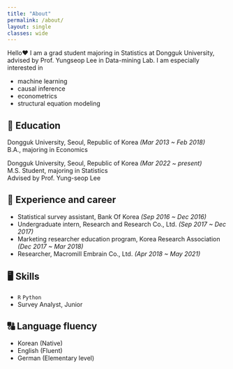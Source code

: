 ```yaml
---
title: "About"
permalink: /about/
layout: single
classes: wide
---
```


Hello❤️ I am a grad student majoring in Statistics at Dongguk University,  
advised by Prof. Yungseop Lee in Data-mining Lab. I am especially interested in
- machine learning
- causal inference
- econometrics
- structural equation modeling

## 🏫 Education
Dongguk University, Seoul, Republic of Korea *(Mar 2013 ~ Feb 2018)*  
B.A., majoring in Economics  
  
Dongguk University, Seoul, Republic of Korea *(Mar 2022 ~ present)*  
M.S. Student, majoring in Statistics  
Advised by Prof. Yung-seop Lee
  

## 🏢 Experience and career
- Statistical survey assistant, Bank Of Korea *(Sep 2016 ~ Dec 2016)*  
- Undergraduate intern, Research and Research Co., Ltd. *(Sep 2017 ~ Dec 2017)*  
- Marketing researcher education program, Korea Research Association *(Dec 2017 ~ Mar 2018)*  
- Researcher, Macromill Embrain Co., Ltd. *(Apr 2018 ~ May 2021)*  
  
  
## 🖥️ Skills 
- <code>R</code> <code>Python</code>  
- Survey Analyst, Junior  
  
  
## 🔠 Language fluency  
- Korean (Native)  
- English (Fluent)  
- German (Elementary level)  
  
<!--
hello 위에 사진 추가
기타 내용들 계속 추가
## Teaching
## projects
-->

